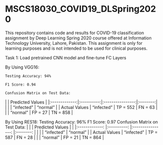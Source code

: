 # MSCS18030_COVID19_DLSpring2020
This repository contains code and results for COVID-19 classification assignment by Deep Learning Spring 2020 course offered at Information Technology University, Lahore, Pakistan. This assignment is only for learning purposes and is not intended to be used for clinical purposes.

Task 1: Load pretrained CNN model and fine-tune FC Layers

By Using VGG16: 

    Testing Accuracy: 94%
    
    F1 Score: 0.94
    
    Confusion Matrix on Test Data: 
|               |              Predicted Values            |
|:-------------:|:----------:|:----------------:|:--------:|
|               |            |    “infected”    | “normal” |
| Actual Values | “infected” |     TP = 552     |  FN = 63 |
|               |  “normal”  |      FP = 27     | TN = 858 |
		
By Using RES18: 
    Testing Accuracy: 96%
    F1 Score: 0.97
    Confusion Matrix on Test Data: 
		|               	|            	| Predicted Values 	|          	|
		|:-------------:	|:----------:	|:----------------:	|:--------:	|
		|               	|            	|    “infected”    	| “normal” 	|
		| Actual Values 	| “infected” 	|     TP = 587     	|  FN = 28 	|
		|               	|  “normal”  	|      FP = 21     	| TN = 864 	|

